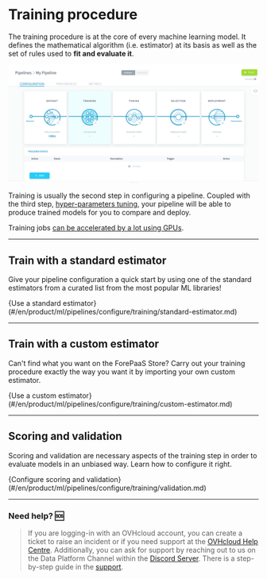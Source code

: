 # Training procedure

The training procedure is at the core of every machine learning model. It defines the mathematical algorithm (i.e. estimator) at its basis as well as the set of rules used to **fit and evaluate it**.

![machinelearning](picts/pipeline-training.png)

Training is usually the second step in configuring a pipeline. Coupled with the third step, [hyper-parameters tuning](/en/product/ml/pipelines/configure/tuning/index), your pipeline will be able to produce trained models for you to compare and deploy.

Training jobs [can be accelerated by a lot using GPUs](/en/product/ml/pipelines/execute/resources?id=use-gpu-for-your-processing).

---
## Train with a standard estimator

Give your pipeline configuration a quick start by using one of the standard estimators from a curated list from the most popular ML libraries!

{Use a standard estimator}(#/en/product/ml/pipelines/configure/training/standard-estimator.md)


---
## Train with a custom estimator

Can't find what you want on the ForePaaS Store? Carry out your training procedure exactly the way you want it by importing your own custom estimator.

{Use a custom estimator}(#/en/product/ml/pipelines/configure/training/custom-estimator.md)


---
## Scoring and validation

Scoring and validation are necessary aspects of the training step in order to evaluate models in an unbiased way. Learn how to configure it right.

{Configure scoring and validation}(#/en/product/ml/pipelines/configure/training/validation.md)


---
###  Need help? 🆘

> If you are logging-in with an OVHcloud account, you can create a ticket to raise an incident or if you need support at the [OVHcloud Help Centre](https://help.ovhcloud.com/csm/fr-home?id=csm_index). Additionally, you can ask for support by reaching out to us on the Data Platform Channel within the [Discord Server](https://discord.com/channels/850031577277792286/1163465539981672559). There is a step-by-step guide in the [support](/en/support/index.md).